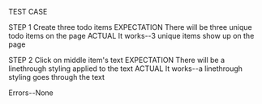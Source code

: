 TEST CASE

STEP 1 Create three todo items
EXPECTATION There will be three unique todo items on the page
ACTUAL It works--3 unique items show up on the page

STEP 2 Click on middle item's text
EXPECTATION There will be a linethrough styling applied to the text
ACTUAL It works--a linethrough styling goes through the text

Errors--None
